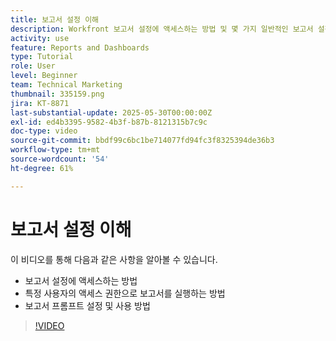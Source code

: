 ```yaml
---
title: 보고서 설정 이해
description: Workfront 보고서 설정에 액세스하는 방법 및 몇 가지 일반적인 보고서 설정이 사용되는 용도에 대해 알아보십시오.
activity: use
feature: Reports and Dashboards
type: Tutorial
role: User
level: Beginner
team: Technical Marketing
thumbnail: 335159.png
jira: KT-8871
last-substantial-update: 2025-05-30T00:00:00Z
exl-id: ed4b3395-9582-4b3f-b87b-8121315b7c9c
doc-type: video
source-git-commit: bbdf99c6bc1be714077fd94fc3f8325394de36b3
workflow-type: tm+mt
source-wordcount: '54'
ht-degree: 61%

---
```


# 보고서 설정 이해

이 비디오를 통해 다음과 같은 사항을 알아볼 수 있습니다.

* 보고서 설정에 액세스하는 방법
* 특정 사용자의 액세스 권한으로 보고서를 실행하는 방법
* 보고서 프롬프트 설정 및 사용 방법

>[!VIDEO](https://video.tv.adobe.com/v/3445870/?quality=12&learn=on&enablevpops=1&captions=kor)
